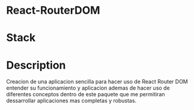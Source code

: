 # React-RouterDOM

# Stack

# Description
Creacion de una aplicacion sencilla para hacer uso de React Router DOM
entender su funcionamiento y aplicacion ademas de hacer uso de diferentes
conceptos dentro de este paquete que me permitiran dessarrollar aplicaciones 
mas completas y robustas.
